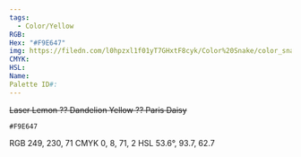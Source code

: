 ```yaml
---
tags:
  - Color/Yellow
RGB: 
Hex: "#F9E647"
img: https://filedn.com/l0hpzxl1f01yT7GHxtF8cyk/Color%20Snake/color_snake_csv_to_svg/%23F9E647.svg
CMYK: 
HSL: 
Name: 
Palette ID#:
---
```

~~Laser Lemon ?? Dandelion Yellow ?? Paris Daisy~~
```palette
#F9E647
```
RGB	249, 230, 71
CMYK	0, 8, 71, 2
HSL	53.6°, 93.7, 62.7

